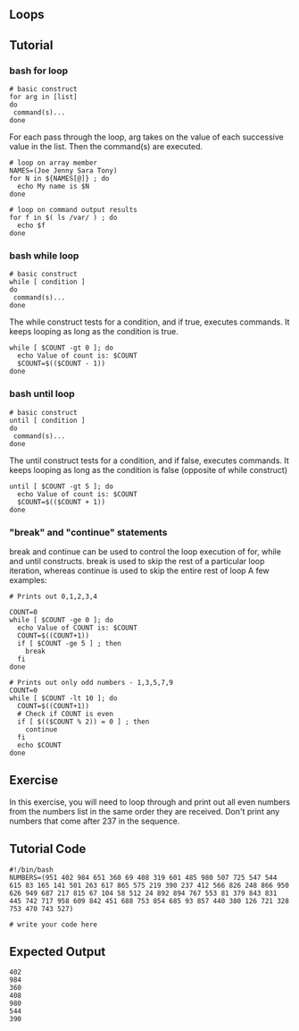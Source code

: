 Loops
-----

Tutorial
--------
### bash for loop

	# basic construct
	for arg in [list]
	do
	 command(s)...
	done 

For each pass through the loop, arg takes on the value of each successive value in the list. Then the command(s) are executed.

	# loop on array member
	NAMES=(Joe Jenny Sara Tony)
	for N in ${NAMES[@]} ; do
	  echo My name is $N
	done

	# loop on command output results
	for f in $( ls /var/ ) ; do
	  echo $f
	done

### bash while loop

	# basic construct
	while [ condition ]
	do
	 command(s)...
	done 

The while construct tests for a condition, and if true, executes commands. It keeps looping as long as the condition is true.

	while [ $COUNT -gt 0 ]; do
	  echo Value of count is: $COUNT
	  $COUNT=$(($COUNT - 1))
	done 

### bash until loop

	# basic construct
	until [ condition ]
	do
	 command(s)...
	done 

The until construct tests for a condition, and if false, executes commands. It keeps looping as long as the condition is false (opposite of while construct)

	until [ $COUNT -gt 5 ]; do
	  echo Value of count is: $COUNT
	  $COUNT=$(($COUNT + 1))
	done

### "break" and "continue" statements

break and continue can be used to control the loop execution of for, while and until constructs. break is used to skip the rest of a particular loop iteration, whereas continue is used to skip the entire rest of loop A few examples:

	# Prints out 0,1,2,3,4

	COUNT=0
	while [ $COUNT -ge 0 ]; do
	  echo Value of COUNT is: $COUNT
	  COUNT=$((COUNT+1))
	  if [ $COUNT -ge 5 ] ; then
	    break
	  fi
	done 

	# Prints out only odd numbers - 1,3,5,7,9
	COUNT=0
	while [ $COUNT -lt 10 ]; do
	  COUNT=$((COUNT+1))
	  # Check if COUNT is even
	  if [ $(($COUNT % 2)) = 0 ] ; then
	    continue
	  fi
	  echo $COUNT
	done 

Exercise
--------
In this exercise, you will need to loop through and print out all even numbers from the numbers list in the same order they are received. Don't print any numbers that come after 237 in the sequence.

Tutorial Code
-------------
	#!/bin/bash
	NUMBERS=(951 402 984 651 360 69 408 319 601 485 980 507 725 547 544 615 83 165 141 501 263 617 865 575 219 390 237 412 566 826 248 866 950 626 949 687 217 815 67 104 58 512 24 892 894 767 553 81 379 843 831 445 742 717 958 609 842 451 688 753 854 685 93 857 440 380 126 721 328 753 470 743 527)

	# write your code here

Expected Output
---------------
	402
	984
	360
	408
	980
	544
	390
